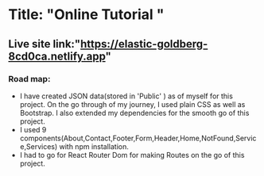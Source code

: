 # Title: "Online Tutorial "

## Live site link:"https://elastic-goldberg-8cd0ca.netlify.app"

### Road map:

<ul>
<li>I have created JSON data(stored in 'Public' ) as of myself for this project. On the go through of my journey, I used plain CSS as well as Bootstrap. I also extended my dependencies for the smooth go of this project.</li>
<li> I used 9 components(About,Contact,Footer,Form,Header,Home,NotFound,Service,Services) with npm installation.</li>
<li>I had to go for React Router Dom for making Routes on the go of this project.</li>
</ul>
